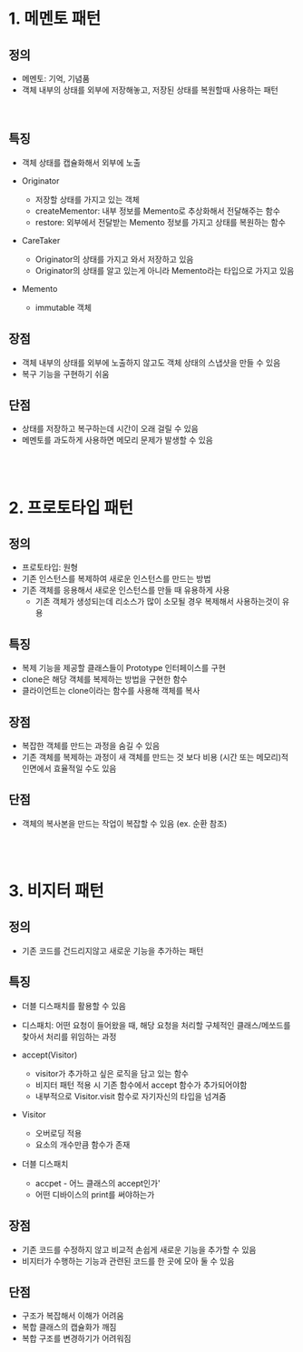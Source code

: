 # 1. 메멘토 패턴

## 정의
- 메멘토: 기억, 기념품
- 객체 내부의 상태를 외부에 저장해놓고, 저장된 상태를 복원할때 사용하는 패턴

<br>

## 특징
- 객체 상태를 캡슐화해서 외부에 노출

- Originator
  - 저장할 상태를 가지고 있는 객체
  - createMementor: 내부 정보를 Memento로 추상화해서 전달해주는 함수
  - restore: 외부에서 전달받는 Memento 정보를 가지고 상태를 복원하는 함수

- CareTaker
  - Originator의 상태를 가지고 와서 저장하고 있음
  - Originator의 상태를 알고 있는게 아니라 Memento라는 타입으로 가지고 있음

- Memento
  - immutable 객체

## 장점 
- 객체 내부의 상태를 외부에 노출하지 않고도 객체 상태의 스냅샷을 만들 수 있음
- 복구 기능을 구현하기 쉬움

## 단점
- 상태를 저장하고 복구하는데 시간이 오래 걸릴 수 있음
- 메멘토를 과도하게 사용하면 메모리 문제가 발생할 수 있음

<br/><br/>

# 2. 프로토타입 패턴
## 정의
- 프로토타입: 원형
- 기존 인스턴스를 복제하여 새로운 인스턴스를 만드는 방법
- 기존 객체를 응용해서 새로운 인스턴스를 만들 때 유용하게 사용
  - 기존 객체가 생성되는데 리소스가 많이 소모될 경우 복제해서 사용하는것이 유용


## 특징
- 복제 기능을 제공할 클래스들이 Prototype 인터페이스를 구현
- clone은 해당 객체를 복제하는 방법을 구현한 함수
- 클라이언트는 clone이라는 함수를 사용해 객체를 복사


## 장점 
- 복잡한 객체를 만드는 과정을 숨길 수 있음
- 기존 객체를 복제하는 과정이 새 객체를 만드는 것 보다 비용 (시간 또는 메모리)적인면에서 효율적일 수도 있음

## 단점
- 객체의 복사본을 만드는 작업이 복잡할 수 있음 (ex. 순환 참조)

<br/><br/>

# 3. 비지터 패턴
## 정의
- 기존 코드를 건드리지않고 새로운 기능을 추가하는 패턴

## 특징
- 더블 디스패치를 활용할 수 있음
- 디스패치: 어떤 요청이 들어왔을 때, 해당 요청을 처리할 구체적인 클래스/메쏘드를 찾아서 처리를 위임하는 과정
- accept(Visitor)
  - visitor가 추가하고 싶은 로직을 담고 있는 함수
  - 비지터 패턴 적용 시 기존 함수에서 accept 함수가 추가되어야함 
  - 내부적으로 Visitor.visit 함수로 자기자신의 타입을 넘겨줌
- Visitor
  - 오버로딩 적용
  - 요소의 개수만큼 함수가 존재


- 더블 디스패치
  - accpet - 어느 클래스의 accept인가'
  - 어떤 디바이스의 print를 써야하는가 


## 장점
- 기존 코드를 수정하지 않고 비교적 손쉽게 새로운 기능을 추가할 수 있음
- 비지터가 수행하는 기능과 관련된 코드를 한 곳에 모아 둘 수 있음

## 단점
- 구조가 복잡해서 이해가 어려움
- 복합 클래스의 캡슐화가 깨짐
- 복합 구조를 변경하기가 어려워짐
